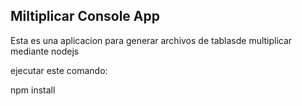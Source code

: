 ## Miltiplicar Console App

Esta es una aplicacion para generar archivos de tablasde multiplicar mediante nodejs

ejecutar este comando:

npm install